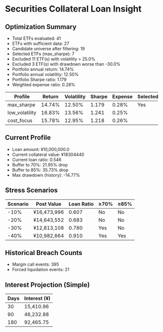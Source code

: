 # Securities Collateral Loan Insight

## Optimization Summary
- Total ETFs evaluated: 41
- ETFs with sufficient data: 27
- Candidate universe after filtering: 19
- Selected ETFs (max_sharpe): 7
- Excluded 11 ETF(s) with volatility > 25.0%
- Excluded 3 ETF(s) with drawdown worse than -30.0%
- Portfolio annual return: 14.74%
- Portfolio annual volatility: 12.50%
- Portfolio Sharpe ratio: 1.179
- Weighted expense ratio: 0.28%

| Profile | Return | Volatility | Sharpe | Expense | Selected |
| --- | --- | --- | --- | --- | --- |
| max_sharpe | 14.74% | 12.50% | 1.179 | 0.28% | Yes |
| low_volatility | 16.83% | 13.56% | 1.241 | 0.25% |  |
| cost_focus | 15.78% | 12.95% | 1.218 | 0.26% |  |

## Current Profile
- Loan amount: ¥10,000,000.0
- Current collateral value: ¥18304440
- Current loan ratio: 0.546
- Buffer to 70%: 21.95% drop
- Buffer to 85%: 35.73% drop
- Max drawdown (history): -14.77%

## Stress Scenarios
| Scenario | Post Value | Loan Ratio | ≥70% | ≥85% |
| --- | --- | --- | --- | --- |
| -10% | ¥16,473,996 | 0.607 | No | No |
| -20% | ¥14,643,552 | 0.683 | No | No |
| -30% | ¥12,813,108 | 0.780 | Yes | No |
| -40% | ¥10,982,664 | 0.910 | Yes | Yes |

## Historical Breach Counts
- Margin call events: 395
- Forced liquidation events: 21

## Interest Projection (Simple)
| Days | Interest (¥) |
| --- | --- |
| 30 | 15,410.96 |
| 90 | 46,232.88 |
| 180 | 92,465.75 |

